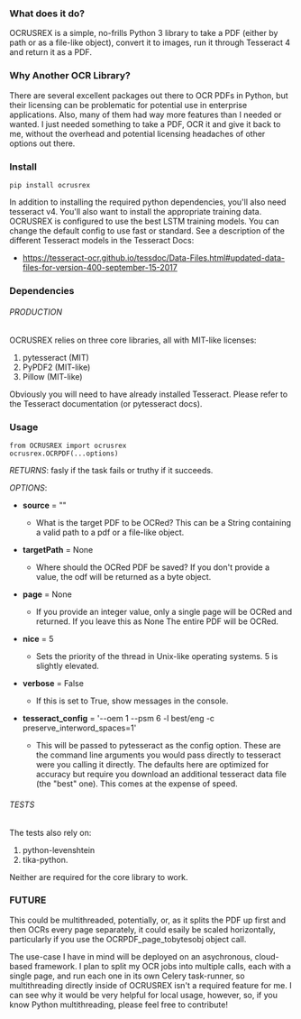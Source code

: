 ### What does it do?

OCRUSREX is a simple, no-frills Python 3 library to take a PDF (either by path or as a file-like object), convert
it to images, run it through Tesseract 4 and return it as a PDF.

### Why Another OCR Library?

There are several excellent packages out there to OCR PDFs in Python, but their licensing can be problematic
for potential use in enterprise applications. Also, many of them had way more features than I needed or wanted.
I just needed something to take a PDF, OCR it and give it back to me, without the overhead and potential licensing
headaches of other options out there.

### Install

`pip install ocrusrex`

In addition to installing the required python dependencies, you'll also need tesseract v4. You'll also want to install
the appropriate training data. OCRUSREX is configured to use the best LSTM training models. You can change the default
config to use fast or standard. See a description of the different Tesseract models in the Tesseract Docs:

* https://tesseract-ocr.github.io/tessdoc/Data-Files.html#updated-data-files-for-version-400-september-15-2017

### Dependencies

###### PRODUCTION
        
OCRUSREX relies on three core libraries, all with MIT-like
licenses:

1) pytesseract (MIT)
2) PyPDF2 (MIT-like)
3) Pillow (MIT-like)

Obviously you will need to have already installed Tesseract. Please refer to the Tesseract documentation (or pytesseract docs).

### Usage

    from OCRUSREX import ocrusrex
    ocrusrex.OCRPDF(...options)

_RETURNS_: fasly if the task fails or truthy if it succeeds.

_OPTIONS_:

* **source** = ""
  * What is the target PDF to be OCRed? This can be a String containing a valid path to a pdf or a file-like
object.

* **targetPath** = None
  * Where should the OCRed PDF be saved? If you don't provide a value, the odf will be returned as a byte
    object.
  
* **page** = None
  * If you provide an integer value, only a single page will be OCRed and returned. If you leave this as None
            The entire PDF will be OCRed.

* **nice** = 5
   * Sets the priority of the thread in Unix-like operating systems. 5 is slightly elevated.

* **verbose** = False
   * If this is set to True, show messages in the console.

* **tesseract_config** = '--oem 1 --psm 6 -l best/eng -c preserve_interword_spaces=1'
   * This will be passed to pytesseract as the config option. These are the command line arguments
            you would pass directly to tesseract were you calling it directly. The defaults here are
            optimized for accuracy but require you download an additional tesseract data file (the "best" one).
            This comes at the expense of speed.

###### TESTS

The tests also rely on:

1) python-levenshtein
2) tika-python.

Neither are required for the core library to work.

### FUTURE

This could be multithreaded, potentially, or, as it splits the PDF up first and then OCRs every page separately,
it could esaily be scaled horizontally, particularly if you use the OCRPDF_page_tobytesobj object call.

The use-case I have in mind will be deployed on an asychronous, cloud-based framework. I plan to split my OCR jobs
into multiple calls, each with a single page, and run each one in its own Celery task-runner, so multithreading
directly inside of OCRUSREX isn't a required feature for me. I can see why it would be very helpful for local usage,
however, so, if you know Python multithreading, please feel free to contribute!
